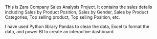 This is Zara Company Sales Analysis Project. 
It contains the sales details including 
Sales by Product Position, 
Sales by Gender, 
Sales by Product Categories,
Top selling product,
Top selling Position, etc. 

I have used Python library Pandas to clean the data, Excel to format the data, and power BI to create an interactive dashboard.
